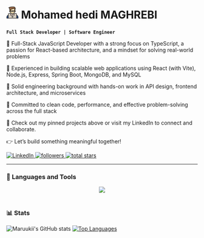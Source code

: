 # ![Dev](icons/coding.png) Mohamed hedi MAGHREBI

**`Full Stack Developer | Software Engineer`**

👋 Full-Stack JavaScript Developer with a strong focus on TypeScript, a passion for React-based architecture, and a mindset for solving real-world problems

🔧 Experienced in building scalable web applications using React (with Vite), Node.js, Express, Spring Boot, MongoDB, and MySQL

🧠 Solid engineering background with hands-on work in API design, frontend architecture, and microservices

🚀 Committed to clean code, performance, and effective problem-solving across the full stack


🔗 Check out my pinned projects above or visit my LinkedIn to connect and collaborate.

👉 Let’s build something meaningful together!

  <p align="left">
   <a href="https://www.linkedin.com/in/mohamed-hedi-maghrebi/" target="_blank" rel="noopener noreferrer">
      <img alt="LinkedIn" title="Let's connect!!" 
           src="https://custom-icon-badges.demolab.com/badge/-Connect%20on%20LinkedIn-blue?style=for-the-badge&logo=linkedin&logoColor=white&labelColor=0A66C2"/>
   </a> 
   <a href="https://github.com/maruukii?tab=followers" target="_blank" rel="noopener noreferrer">
      <img alt="followers" title="Follow me on Github" 
           src="https://custom-icon-badges.demolab.com/github/followers/maruukii?color=236ad3&labelColor=1155ba&style=for-the-badge&logo=person-add&label=Follow&logoColor=white"/>
   </a>
   <a href="https://github.com/maruukii?tab=repositories&sort=stargazers" target="_blank" rel="noopener noreferrer">
      <img alt="total stars" title="Total stars on GitHub" 
           src="https://custom-icon-badges.demolab.com/github/stars/maruukii?color=55960c&style=for-the-badge&labelColor=488207&logo=star"/>
   </a>
</p>

---

### 🧰 Languages and Tools
<p align="center">
  <a href="https://skillicons.dev">
    <img src="https://skillicons.dev/icons?i=vscode,javascript,typescript,react,vite,nextjs,redux,nodejs,tailwindcss,express,spring,mongodb,mysql,supabase,postman,php,java,selenium,gherkin,docker,aws,azure,linux,windows,git,github&perline=13" />
  </a>
</p>



<!-- <img align="left" alt="VisualStudio" width="30px" style="padding-right:10px;" src="https://cdn.jsdelivr.net/gh/devicons/devicon@latest/icons/vscode/vscode-original.svg" />
<img align="left" alt="JavaScript" width="30px" style="padding-right:10px;" src="https://cdn.jsdelivr.net/gh/devicons/devicon/icons/javascript/javascript-plain.svg" />
<img align="left" alt="TypeScript" width="30px" style="padding-right:10px;" src="https://cdn.jsdelivr.net/gh/devicons/devicon/icons/typescript/typescript-plain.svg" />
<img align="left" alt="React" width="30px" style="padding-right:10px;" src="https://cdn.jsdelivr.net/gh/devicons/devicon/icons/react/react-original.svg" />
<img align="left" alt="NodeJS" width="30px" style="padding-right:10px;" src="https://cdn.jsdelivr.net/gh/devicons/devicon/icons/nodejs/nodejs-original.svg" />
<img align="left" alt="CSS" width="30px" style="padding-right:10px;" src="https://cdn.jsdelivr.net/gh/devicons/devicon@latest/icons/tailwindcss/tailwindcss-original.svg" />
<img align="left" alt="MongoDB" width="30px" style="padding-right:10px;" src="https://cdn.jsdelivr.net/gh/devicons/devicon@latest/icons/mongodb/mongodb-plain-wordmark.svg" />
<img align="left" alt="MySQL" width="30px" style="padding-right:10px;" src="https://cdn.jsdelivr.net/gh/devicons/devicon@latest/icons/mysql/mysql-original-wordmark.svg" />
<img align="left" alt="Java" width="30px" style="padding-right:10px;" src="https://cdn.jsdelivr.net/gh/devicons/devicon/icons/java/java-original.svg"/>
<img align="left" alt="Spring" width="30px" style="padding-right:10px;" src="https://cdn.jsdelivr.net/gh/devicons/devicon/icons/spring/spring-original.svg" />
<img align="left" alt="C#" width="30px" style="padding-right:10px;" src="https://cdn.jsdelivr.net/gh/devicons/devicon@latest/icons/csharp/csharp-original.svg" />
<img align="left" alt="TypeScript" width="30px" style="padding-right:10px;" src="https://cdn.jsdelivr.net/gh/devicons/devicon/icons/typescript/typescript-plain.svg" />
<img align="left" alt="AWS" width="30px" style="padding-right:10px;" src="https://cdn.jsdelivr.net/gh/devicons/devicon@latest/icons/amazonwebservices/amazonwebservices-original-wordmark.svg" />
<img align="left" alt="Git" width="30px" style="padding-right:10px;" src="https://cdn.jsdelivr.net/gh/devicons/devicon/icons/git/git-original.svg" />
<img align="left" alt="Linux" width="30px" style="padding-right:10px;" src="https://cdn.jsdelivr.net/gh/devicons/devicon/icons/linux/linux-original.svg" />
<img align="left" alt="HTML" width="30px" style="padding-right:10px;" src="https://cdn.jsdelivr.net/gh/devicons/devicon/icons/html5/html5-plain.svg" />
<img align="left" alt="CSS" width="30px" style="padding-right:10px;" src="https://cdn.jsdelivr.net/gh/devicons/devicon/icons/css3/css3-plain.svg" />
<img align="left" alt="PHP" width="30px" style="padding-right:10px;" src="https://cdn.jsdelivr.net/gh/devicons/devicon@latest/icons/php/php-original.svg" />
<img align="left" alt="C++" width="30px" style="padding-right:10px;" src="https://cdn.jsdelivr.net/gh/devicons/devicon@latest/icons/cplusplus/cplusplus-original.svg" />
<img align="left" alt="GitHub" width="30px" style="padding-right:10px;" src="https://user-images.githubusercontent.com/3369400/139447912-e0f43f33-6d9f-45f8-be46-2df5bbc91289.png"/> -->
<!-- <br /> -->

#

### 📊 Stats

![Maruukii's GitHub stats](https://github-readme-stats.vercel.app/api?username=maruukii&show_icons=true&theme=dark)
[![Top Languages](https://github-readme-stats.vercel.app/api/top-langs/?username=maruukii&theme=dark&layout=compact)](https://github.com/anuraghazra/github-readme-stats)

#

[website]: https://maruukii-portfolio.netlify.app





